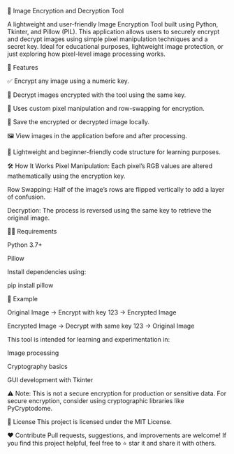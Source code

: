 🔐 Image Encryption and Decryption Tool

A lightweight and user-friendly Image Encryption Tool built using Python, Tkinter, and Pillow (PIL). This application allows users to securely encrypt and decrypt images using simple pixel manipulation techniques and a secret key. Ideal for educational purposes, lightweight image protection, or just exploring how pixel-level image processing works.

🚀 Features

✅ Encrypt any image using a numeric key.

🔄 Decrypt images encrypted with the tool using the same key.

🔢 Uses custom pixel manipulation and row-swapping for encryption.

💾 Save the encrypted or decrypted image locally.

🖼️ View images in the application before and after processing.

🧪 Lightweight and beginner-friendly code structure for learning purposes.

🛠️ How It Works
Pixel Manipulation: Each pixel’s RGB values are altered mathematically using the encryption key.

Row Swapping: Half of the image’s rows are flipped vertically to add a layer of confusion.

Decryption: The process is reversed using the same key to retrieve the original image.

🧑‍💻 Requirements

Python 3.7+

Pillow

Install dependencies using:

pip install pillow

🔐 Example

Original Image → Encrypt with key 123 → Encrypted Image

Encrypted Image → Decrypt with same key 123 → Original Image


This tool is intended for learning and experimentation in:

Image processing

Cryptography basics

GUI development with Tkinter

⚠️ Note: This is not a secure encryption for production or sensitive data. For secure encryption, consider using cryptographic libraries like PyCryptodome.

📃 License
This project is licensed under the MIT License.

❤️ Contribute
Pull requests, suggestions, and improvements are welcome!
If you find this project helpful, feel free to ⭐️ star it and share it with others.
